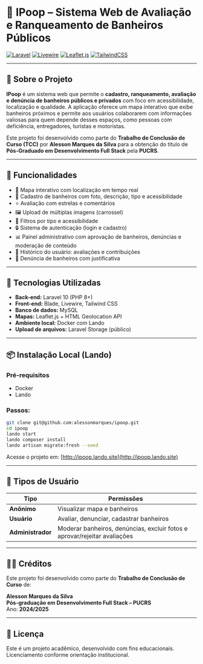 # 🚽 IPoop – Sistema Web de Avaliação e Ranqueamento de Banheiros Públicos

[![Laravel](https://img.shields.io/badge/Laravel-10.x-red?style=flat&logo=laravel)](https://laravel.com)
[![Livewire](https://img.shields.io/badge/Livewire-3.x-blue?style=flat)](https://livewire.laravel.com)
[![Leaflet.js](https://img.shields.io/badge/Leaflet.js-Map-green?style=flat)](https://leafletjs.com)
[![TailwindCSS](https://img.shields.io/badge/Tailwind_CSS-3.x-blueviolet?style=flat&logo=tailwind-css)](https://tailwindcss.com)

---

## 📌 Sobre o Projeto

**IPoop** é um sistema web que permite o **cadastro, ranqueamento, avaliação e denúncia de banheiros públicos e privados** com foco em acessibilidade, localização e qualidade. A aplicação oferece um mapa interativo que exibe banheiros próximos e permite aos usuários colaborarem com informações valiosas para quem depende desses espaços, como pessoas com deficiência, entregadores, turistas e motoristas.

Este projeto foi desenvolvido como parte do **Trabalho de Conclusão de Curso (TCC)** por **Alesson Marques da Silva** para a obtenção do título de **Pós-Graduado em Desenvolvimento Full Stack** pela **PUCRS**.

---

## 🎯 Funcionalidades

- 📍 Mapa interativo com localização em tempo real
- 📝 Cadastro de banheiros com foto, descrição, tipo e acessibilidade
- ⭐ Avaliação com estrelas e comentários
- 🖼️ Upload de múltiplas imagens (carrossel)
- 🧼 Filtros por tipo e acessibilidade
- 🔒 Sistema de autenticação (login e cadastro)
- 📊 Painel administrativo com aprovação de banheiros, denúncias e moderação de conteúdo
- 🧾 Histórico do usuário: avaliações e contribuições
- 🚨 Denúncia de banheiros com justificativa

---

## 🧰 Tecnologias Utilizadas

- **Back-end:** Laravel 10 (PHP 8+)
- **Front-end:** Blade, Livewire, Tailwind CSS
- **Banco de dados:** MySQL
- **Mapas:** Leaflet.js + HTML Geolocation API
- **Ambiente local:** Docker com Lando
- **Upload de arquivos:** Laravel Storage (público)

---

## 📦 Instalação Local (Lando)

### Pré-requisitos
- Docker
- Lando

### Passos:

```bash
git clone git@github.com:alessonmarques/ipoop.git
cd ipoop
lando start
lando composer install
lando artisan migrate:fresh --seed
```

Acesse o projeto em: [http://ipoop.lando.site](http://ipoop.lando.site)

---

## 🔐 Tipos de Usuário

| Tipo           | Permissões                                                                   |
|----------------|------------------------------------------------------------------------------|
| **Anônimo**    | Visualizar mapa e banheiros                                                  |
| **Usuário**    | Avaliar, denunciar, cadastrar banheiros                                      |
| **Administrador** | Moderar banheiros, denúncias, excluir fotos e aprovar/rejeitar avaliações |

---

## 👨‍🎓 Créditos

Este projeto foi desenvolvido como parte do **Trabalho de Conclusão de Curso** de:

**Alesson Marques da Silva**  
**Pós-graduação em Desenvolvimento Full Stack – PUCRS**  
Ano: **2024/2025**

---

## 📄 Licença

Este é um projeto acadêmico, desenvolvido com fins educacionais.  
Licenciamento conforme orientação institucional.